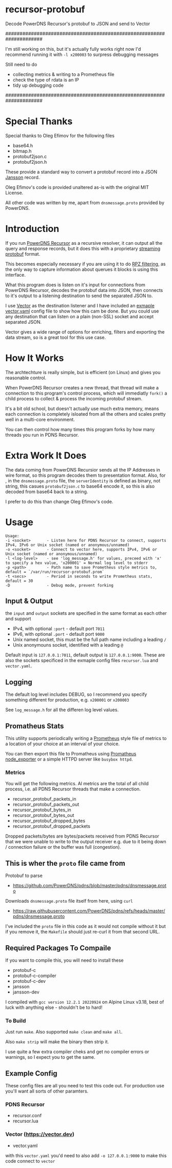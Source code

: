 # recursor-protobuf
Decode PowerDNS Recursor's protobuf to JSON and send to Vector

#####################################################################

I'm still working on this, but it's actually fully works right now
I'd recommend running it with `-l x200003` to surpress debugging messages

Still need to do
- collecting metrics & writing to a Prometheus file
- check the type of rdata is an IP
- tidy up debugging code

#####################################################################

# Special Thanks
Special thanks to Oleg Efimov for the following files
- base64.h
- bitmap.h
- protobuf2json.c
- protobuf2json.h

These provide a standard way to convert a protobuf record into a JSON [Jansson](https://jansson.readthedocs.io/en/latest/index.html) record.

Oleg Efimov's code is provided unaltered as-is with the original MIT License.

All other code was written by me, apart from `dnsmessage.proto` provided by PowerDNS.


# Introduction

If you run [PowerDNS Recursor](https://docs.powerdns.com/recursor/index.html) as a recursive resolver, it can output all the
query and response records, but it does this with a proprietary [streaming protobuf](https://docs.powerdns.com/recursor/lua-config/protobuf.html) format.

This becomes especially necessary if you are using it to do [RPZ filtering](https://docs.powerdns.com/recursor/lua-config/rpz.html),
as the only way to capture information about querues it blocks is using this interface.

What this program does is listen on it's input for connections from PowerDNS Recursor, decodes the protobuf data into JSON, then connects
to it's output to a listening destination to send the <LF> separated JSON to.

I use [Vector](https://vector.dev) as the destination listener and
I have included an [exmaple vector.yaml](/vector.yaml) config file to show how this cam be done.
But you could use any destination that can listen on a plain (non-SSL) socket and accept <LF> separated JSON.

Vector gives a wide range of options for enriching, filters and exporting the data stream, so is a great tool for this use case.


# How It Works
The archtechture is really simple, but is efficient (on Linux) and gives you reasonable control.

When PowerDNS Recursor creates a new thread, that thread will make a connection to this program's control process, which
will immediatly `fork()` a child process to collect & process the incoming protobuf stream.

It's a bit old school, but doesn't actually use much extra memory, means each connection
is completely isloated from all the others and scales pretty well in a multi-core environment.

You can then control how many times this program forks by how many threads you run in PDNS Recursor.


# Extra Work It Does
The data coming from PowerDNS Recursior sends all the IP Addresses in wire format, so this program decodes them to presentation format.
Also, for <reasons>, in the `dnsmessage.proto` file, the `serverIdentity` is defined as binary, not string,
this casues `protobuf2json.c` to base64 encode it, so this is also decoded from base64 back to a string.

I prefer to do this than change Oleg Efimov's code.


# Usage
```
Usage:
-i <socket>       - Listen here for PDNS Recursor to connect, supports IPv4, IPv6 or Unix socket (named or anonymous/unnamed)
-o <socket>       - Connect to vector here, supports IPv4, IPv6 or Unix socket (named or anonymous/unnamed)
-l <log-level>    - see 'log_message.h' for values, preceed with 'x' to specify a hex value, 'x200001' = Normal log level to stderr
-p <path>         - Path name to save Prometheus style metrics to, default = `/var/run/recursor-protobuf.prom`
-t <secs>         - Period in seconds to write Prometheus stats, default = 30
-D                - Debug mode, prevent forking
```

## Input & Output
the `input` and `output` sockets are specified in the same format as each other and support
- IPv4, with optional `:port` - default port `7011`
- IPv6, with optional `.port` - default port `9000`
- Unix named socket, this must be the full path name including a leading `/`
- Unix anonymouns socket, identified with a leading `@`

Default input is `127.0.0.1:7011`, default output is `127.0.0.1:9000`. These are also the
sockets specificed in the exmaple config files `recursor.lua` and `vector.yaml`.

## Logging
The default log level includes DEBUG, so I recommend you specify something different for production, e.g. `x200001` or `x200003`

See `log_message.h` for all the differen log level values.

## Promatheus Stats
This utility supports periodically writing a [Prometheus](https://prometheus.io/) style file of metrics to
a location of your choice at an interval of your choice.

You can then export this file to Promatheus using [Promatheus node_exporter](https://github.com/prometheus/node_exporter)
or a simple HTTPD server like `busybox httpd`.

### Metrics
You will get the following metrics. Al metrics are the total of all child process, i.e. all PDNS Recursor threads that make a connection.
- recursor_protobuf_packets_in
- recursor_protobuf_packets_out
- recursor_protobuf_bytes_in
- recursor_protobuf_bytes_out
- recursor_protobuf_dropped_bytes
- recursor_protobuf_dropped_packets

Dropped packets/bytes are bytes/packets received from PDNS Recursor that we were unable to write to the output receiver
e.g. due to it being down / connection failure or the buffer was full (congestion).


## This is wher the `proto` file came from

Protobuf to parse
- https://github.com/PowerDNS/pdns/blob/master/pdns/dnsmessage.proto

Downloads `dnsmessage.proto` file itself from here, using `curl`
- https://raw.githubusercontent.com/PowerDNS/pdns/refs/heads/master/pdns/dnsmessage.proto

I've included the `proto` file in this code as it would not compile without it
but if you remove it, the `Makefile` should just re-curl it from that second URL.


## Required Packages To Compaile

If you want to compile this, you will need to install these
- protobuf-c
- protobuf-c-compiler
- protobuf-c-dev
- jansson
- jansson-dev

I compiled with `gcc version 12.2.1 20220924` on Alpine Linux v3.18, best of luck with anything else - shouldn't be to hard!

### To Build

Just run `make`. Also supported `make clean` and `make all`.

Also `make strip` will make the binary then strip it.

I use quite a few extra compiler cheks and get no compiler errors or warnings, so I expect you to get the same.


## Example Config
These config files are all you need to test this code out. For production use you'll want all sorts of other paramters.

### PDNS Recursor
- recursor.conf
- recursor.lua

### Vector (https://vector.dev)
- vector.yaml

with this `vector.yaml` you'd need to also add `-o 127.0.0.1:9000` to make this code connect to `vector`
